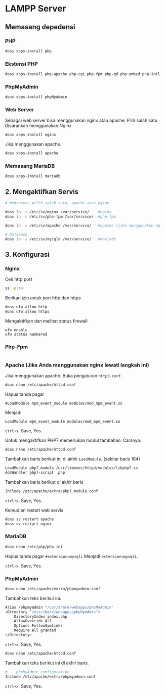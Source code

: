 # LAMPP Server

## Memasang depedensi

### PHP

```bash
doas xbps-install php
```

### Ekstensi PHP

```bash
doas xbps-install php-apache php-cgi php-fpm php-gd php-embed php-intl php-snmp
```

### PhpMyAdmin

```bash
doas xbps-install phpMyAdmin
```

### Web Server

Sebagai web server bisa menggunakan nginx atau apache. Pilih salah satu. Disarankan menggunakan Nginx

```bash
doas xbps-install nginx
```

Jika menggunakan apache.

```bash
doas xbps-install apache
```

### Memasang MariaDB

```bash
doas xbps-install mariadb
```

## 2. Mengaktifkan Servis

```bash
# Webserver pilih salah satu, apache atau nginx

doas ln -s /etc/sv/nginx /var/service/    #nginx
doas ln -s /etc/sv/php-fpm /var/service/  #php-fpm

doas ln -s /etc/sv/apache /var/service/   #apache (jika menggunakan nginx lewati langkah ini)

# Database
doas ln -s /etc/sv/mysqld /var/service/   #mariadb
```

## 3. Konfigurasi

### Nginx

Cek http port

```bash
ss -plt4
```

Berikan izin untuk port http dan https

```bash
doas ufw allow http
doas ufw allow https
```

Mengaktifkan dan melihat status firewall

```
ufw enable
ufw status numbered
```

### Php-Fpm

```bash

```

### Apache (Jika Anda menggunakan nginx lewati langkah ini) 

Jika menggunakan apache. Buka pengaturan `httpd.conf`.

```bash
doas nano /etc/apache/httpd.conf
```

Hapus tanda pagar

`#LoadModule mpm_event_module modules/mod_mpm_event.so`

Menjadi

`LoadModule mpm_event_module modules/mod_mpm_event.so`

`ctrl+x`. Save, Yes.

Untuk mengaktifkan PHP7 memerlukan modul tambahan. Caranya:

```bash
doas nano /etc/apache/httpd.conf
```

Tambahkan baris berikut ini di akhir `LoadModule`. (sekitar baris 184)

```bash
LoadModule php7_module /usr/libexec/httpd/modules/libphp7.so
AddHandler php7-script .php
```

Tambahkan baris berikut di akhir baris

```bash
Include /etc/apache/extra/php7_module.conf
```
`ctrl+x`. Save, Yes.

Kemudian restart web servis

```bash
doas sv restart apache
doas sv restart nginx
```

### MariaDB

```bash
doas nano /etc/php/php.ini
```

Hapus tanda pagar `#extension=mysqli` Menjadi `extension=mysqli`.

`ctrl+x`. Save, Yes.

### PhpMyAdmin

```bash
doas nano /etc/apache/extra/phpmyadmin.conf
```

Tambahkan teks berikut ini.

```bash
Alias /phpmyadmin "/usr/share/webapps/phpMyAdmin"
<Directory "/usr/share/webapps/phpMyAdmin">
    DirectoryIndex index.php
    AllowOverride All
    Options FollowSymlinks
    Require all granted
</Directory>
```

`ctrl+x`. Save, Yes.

```bash
doas nano /etc/apache/httpd.conf
```

Tambahkan teks berikut ini di akhir baris.

```bash
#... phpMyAdmin configuration
Include /etc/apache/extra/phpmyadmin.conf
```

`ctrl+x`. Save, Yes.
